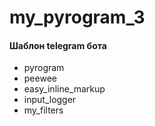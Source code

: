 # my_pyrogram_3

#### Шаблон telegram бота 
* pyrogram
* peewee
* easy_inline_markup
* input_logger
* my_filters
